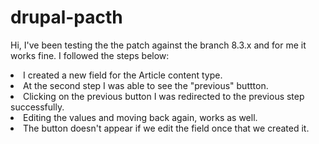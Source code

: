 # drupal-pacth
Hi, I've been testing the the patch against the branch 8.3.x and for me it works fine. I followed the steps below:

<li>I created a new field for the Article content type.</li>
<li>At the second step I was able to see the "previous" buttton.</li>
<li>Clicking on the previous button I was redirected to the previous step successfully.</li>
<li>Editing the values and moving back again, works as well.</li>
<li>The button doesn't appear if we edit the field once that we created it.</li>
